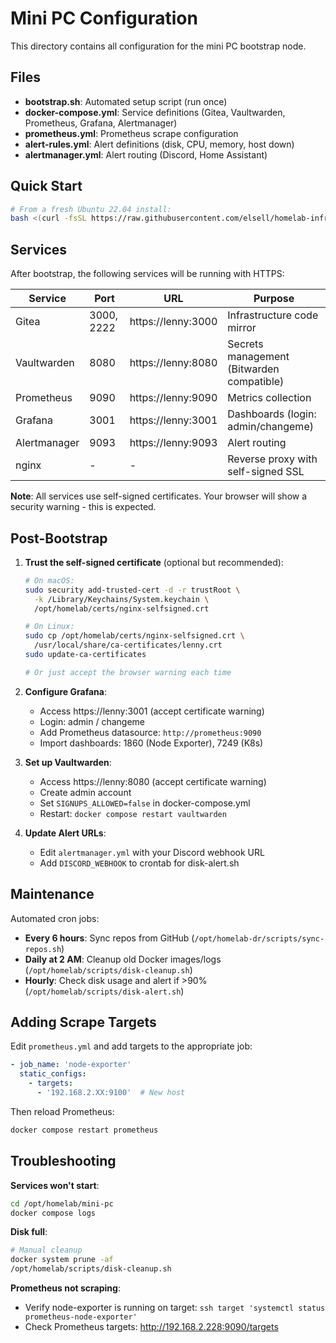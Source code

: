 # Mini PC Configuration

This directory contains all configuration for the mini PC bootstrap node.

## Files

- **bootstrap.sh**: Automated setup script (run once)
- **docker-compose.yml**: Service definitions (Gitea, Vaultwarden, Prometheus, Grafana, Alertmanager)
- **prometheus.yml**: Prometheus scrape configuration
- **alert-rules.yml**: Alert definitions (disk, CPU, memory, host down)
- **alertmanager.yml**: Alert routing (Discord, Home Assistant)

## Quick Start

```bash
# From a fresh Ubuntu 22.04 install:
bash <(curl -fsSL https://raw.githubusercontent.com/elsell/homelab-infrastructure/main/mini-pc/bootstrap.sh)
```

## Services

After bootstrap, the following services will be running with HTTPS:

| Service | Port | URL | Purpose |
|---------|------|-----|---------|
| Gitea | 3000, 2222 | https://lenny:3000 | Infrastructure code mirror |
| Vaultwarden | 8080 | https://lenny:8080 | Secrets management (Bitwarden compatible) |
| Prometheus | 9090 | https://lenny:9090 | Metrics collection |
| Grafana | 3001 | https://lenny:3001 | Dashboards (login: admin/changeme) |
| Alertmanager | 9093 | https://lenny:9093 | Alert routing |
| nginx | - | - | Reverse proxy with self-signed SSL |

**Note**: All services use self-signed certificates. Your browser will show a security warning - this is expected.

## Post-Bootstrap

1. **Trust the self-signed certificate** (optional but recommended):
   ```bash
   # On macOS:
   sudo security add-trusted-cert -d -r trustRoot \
     -k /Library/Keychains/System.keychain \
     /opt/homelab/certs/nginx-selfsigned.crt

   # On Linux:
   sudo cp /opt/homelab/certs/nginx-selfsigned.crt \
     /usr/local/share/ca-certificates/lenny.crt
   sudo update-ca-certificates

   # Or just accept the browser warning each time
   ```

2. **Configure Grafana**:
   - Access https://lenny:3001 (accept certificate warning)
   - Login: admin / changeme
   - Add Prometheus datasource: `http://prometheus:9090`
   - Import dashboards: 1860 (Node Exporter), 7249 (K8s)

3. **Set up Vaultwarden**:
   - Access https://lenny:8080 (accept certificate warning)
   - Create admin account
   - Set `SIGNUPS_ALLOWED=false` in docker-compose.yml
   - Restart: `docker compose restart vaultwarden`

4. **Update Alert URLs**:
   - Edit `alertmanager.yml` with your Discord webhook URL
   - Add `DISCORD_WEBHOOK` to crontab for disk-alert.sh

## Maintenance

Automated cron jobs:
- **Every 6 hours**: Sync repos from GitHub (`/opt/homelab-dr/scripts/sync-repos.sh`)
- **Daily at 2 AM**: Cleanup old Docker images/logs (`/opt/homelab/scripts/disk-cleanup.sh`)
- **Hourly**: Check disk usage and alert if >90% (`/opt/homelab/scripts/disk-alert.sh`)

## Adding Scrape Targets

Edit `prometheus.yml` and add targets to the appropriate job:

```yaml
- job_name: 'node-exporter'
  static_configs:
    - targets:
      - '192.168.2.XX:9100'  # New host
```

Then reload Prometheus:
```bash
docker compose restart prometheus
```

## Troubleshooting

**Services won't start**:
```bash
cd /opt/homelab/mini-pc
docker compose logs
```

**Disk full**:
```bash
# Manual cleanup
docker system prune -af
/opt/homelab/scripts/disk-cleanup.sh
```

**Prometheus not scraping**:
- Verify node-exporter is running on target: `ssh target 'systemctl status prometheus-node-exporter'`
- Check Prometheus targets: http://192.168.2.228:9090/targets
